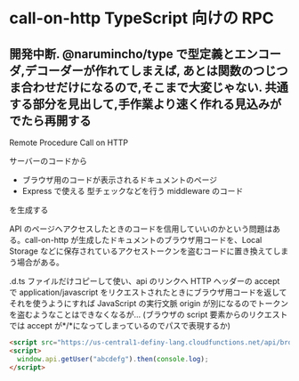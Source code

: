 # call-on-http TypeScript 向けの RPC

## 開発中断. @narumincho/type で型定義とエンコーダ,デコーダーが作れてしまえば, あとは関数のつじつま合わせだけになるので,そこまで大変じゃない. 共通する部分を見出して,手作業より速く作れる見込みがでたら再開する

Remote Procedure Call on HTTP

サーバーのコードから

- ブラウザ用のコードが表示されるドキュメントのページ
- Express で使える 型チェックなどを行う middleware のコード

を生成する

API のページへアクセスしたときのコードを信用していいのかという問題はある。call-on-http が生成したドキュメントのブラウザ用コードを、Local Storage などに保存されているアクセストークンを盗むコードに置き換えてしまう場合がある。

.d.ts ファイルだけコピーして使い、api のリンクへ HTTP ヘッダーの accept で application/javascript をリクエストされたときにブラウザ用コードを返してそれを使うようにすれば JavaScript の実行文脈 origin が別になるのでトークンを盗むようなことはできなくなるが…
(ブラウザの script 要素からのリクエストでは accept が*/*になってしまっているのでパスで表現するか)

```html
<script src="https://us-central1-definy-lang.cloudfunctions.net/api/browser-code"></script>
<script>
  window.api.getUser("abcdefg").then(console.log);
</script>
```

